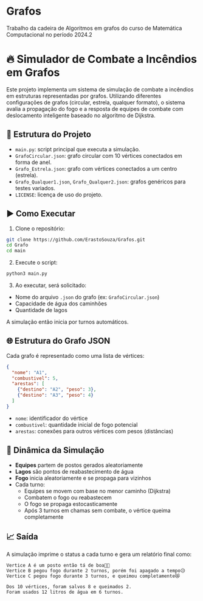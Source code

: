 # Grafos
Trabalho da cadeira de Algoritmos em grafos do curso de Matemática Computacional no período 2024.2

# 🔥 Simulador de Combate a Incêndios em Grafos

Este projeto implementa um sistema de simulação de combate a incêndios em estruturas representadas por grafos. Utilizando diferentes configurações de grafos (circular, estrela, qualquer formato), o sistema avalia a propagação do fogo e a resposta de equipes de combate com deslocamento inteligente baseado no algoritmo de Dijkstra.

## 📁 Estrutura do Projeto

- `main.py`: script principal que executa a simulação.
- `GrafoCircular.json`: grafo circular com 10 vértices conectados em forma de anel.
- `Grafo_Estrela.json`: grafo com vértices conectados a um centro (estrela).
- `Grafo_Qualquer1.json`, `Grafo_Qualquer2.json`: grafos genéricos para testes variados.
- `LICENSE`: licença de uso do projeto.

## ▶️ Como Executar

1. Clone o repositório:

```bash
git clone https://github.com/ErastoSouza/Grafos.git
cd Grafo
cd main
```

2. Execute o script:

```bash
python3 main.py
```

3. Ao executar, será solicitado:

- Nome do arquivo `.json` do grafo (ex: `GrafoCircular.json`)
- Capacidade de água dos caminhões
- Quantidade de lagos

A simulação então inicia por turnos automáticos.

## 🌐 Estrutura do Grafo JSON

Cada grafo é representado como uma lista de vértices:

```json
{
  "nome": "A1",
  "combustivel": 5,
  "arestas": [
    {"destino": "A2", "peso": 3},
    {"destino": "A3", "peso": 4}
  ]
}
```

- `nome`: identificador do vértice
- `combustivel`: quantidade inicial de fogo potencial
- `arestas`: conexões para outros vértices com pesos (distâncias)

## 🚒 Dinâmica da Simulação

- **Equipes** partem de postos gerados aleatoriamente
- **Lagos** são pontos de reabastecimento de água
- **Fogo** inicia aleatoriamente e se propaga para vizinhos
- Cada turno:
  - Equipes se movem com base no menor caminho (Dijkstra)
  - Combatem o fogo ou reabastecem
  - O fogo se propaga estocasticamente
  - Após 3 turnos em chamas sem combate, o vértice queima completamente

## 📈 Saída

A simulação imprime o status a cada turno e gera um relatório final como:

```
Vertice A é um posto então tá de boa🧑‍🚒
Vertice B pegou fogo durante 2 turnos, porém foi apagado a tempo😥
Vertice C pegou fogo durante 3 turnos, e queimou completamente😿

Dos 10 vértices, foram salvos 8 e queimados 2.
Foram usados 12 litros de água em 6 turnos.
```